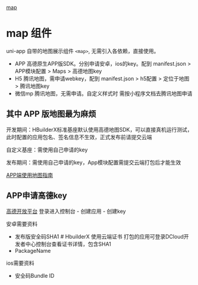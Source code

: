 [map](https://uniapp.dcloud.io/component/map.html)


# map 组件

uni-app 自带的地图展示组件 `<map>`, 无需引入各依赖，直接使用。

- APP		高德原生APP版SDK。分别申请安卓，ios的key。配到 manifest.json > APP模块配置 > Maps > 高德地图key
- H5		腾讯地图，需申请webkey，配到 manifest.json > h5配置 > 定位于地图 > 腾讯地图key
- 微信mp	腾讯地图，无需申请。自定义样式时 需按小程序文档去腾讯地图申请



## 其中 APP 版地图最为麻烦

开发期间：HBuilderX标准基座默认使用高德地图SDK，可以直接真机运行测试，此时配置的应用包名、签名信息不生效，正式发布前请提交云端

自定义基座：需使用自己申请的key

发布期间：需使用自己申请的key，App模块配置需提交云端打包后才能生效




[APP端使用地图指南](https://uniapp.dcloud.io/tutorial/app-maps.html)


## APP申请高德key

[高德开放平台](https://lbs.amap.com/) 登录进入控制台 - 创建应用 - 创建key

安卓需要资料
- 发布版安全码SHA1				# HbuilderX 使用云端证书 打包的应用可登录DCloud开发者中心控制台查看证书详情，包含SHA1
- PackageName


ios需要资料
- 安全码Bundle ID


